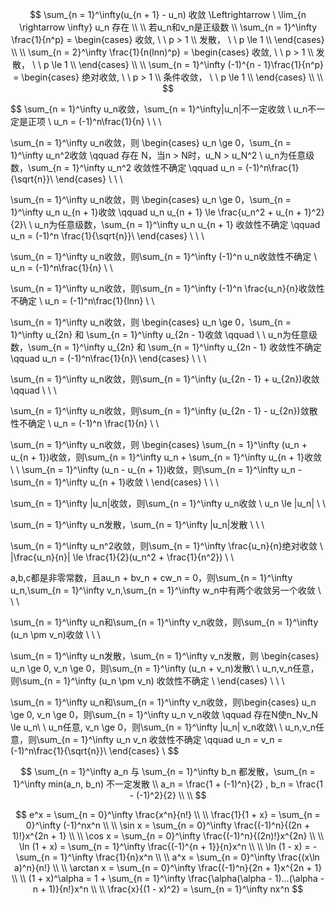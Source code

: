 $$
\sum_{n = 1}^\infty(u_{n + 1} - u_n) 收敛 \Leftrightarrow \ \lim_{n \rightarrow \infty} u_n 存在 \\
\\
若u_n和v_n是正级数 \\
\sum_{n = 1}^\infty \frac{1}{n^p} = 
\begin{cases}
收敛, \ \ p > 1 \\
发散， \ \ p \le 1 \\
\end{cases} \\
\\
\sum_{n = 2}^\infty \frac{1}{n(lnn)^p} = 
\begin{cases}
收敛, \ \ p > 1 \\
发散， \ \ p \le 1 \\
\end{cases} \\
\\
\sum_{n = 1}^\infty (-1)^{n - 1}\frac{1}{n^p} = 
\begin{cases}
绝对收敛, \ \ p > 1 \\
条件收敛， \ \ p \le 1 \\
\end{cases} \\
\\
$$






$$
\sum_{n = 1}^\infty u_n收敛，\sum_{n = 1}^\infty|u_n|不一定收敛 \\
u_n不一定是正项 \\
u_n = (-1)^n\frac{1}{n} \\
\\ \\

\sum_{n = 1}^\infty u_n收敛，则 \begin{cases}
u_n \ge 0，\sum_{n = 1}^\infty u_n^2收敛  \qquad 存在 N，当n > N时，u_N > u_N^2 \\
u_n为任意级数，\sum_{n = 1}^\infty u_n^2 收敛性不确定 \qquad u_n = (-1)^n\frac{1}{\sqrt{n}}\\
\end{cases} \\
\\ \\

\sum_{n = 1}^\infty u_n收敛，则 \begin{cases}
u_n \ge 0，\sum_{n = 1}^\infty u_n u_{n + 1}收敛 \qquad u_n u_{n + 1} \le \frac{u_n^2 + u_{n + 1}^2}{2}\\
\\
u_n为任意级数，\sum_{n = 1}^\infty u_n u_{n + 1} 收敛性不确定 \qquad u_n = (-1)^n \frac{1}{\sqrt{n}}\\
\end{cases} \\
\\ \\

\sum_{n = 1}^\infty u_n收敛，则\sum_{n = 1}^\infty (-1)^n u_n收敛性不确定 \\
u_n = (-1)^n\frac{1}{n}
\\ \\

\sum_{n = 1}^\infty u_n收敛，则\sum_{n = 1}^\infty (-1)^n \frac{u_n}{n}收敛性不确定 \\
u_n = (-1)^n\frac{1}{lnn}
\\ \\

\sum_{n = 1}^\infty u_n收敛，则 \begin{cases}
u_n \ge 0，\sum_{n = 1}^\infty u_{2n} 和 \sum_{n = 1}^\infty u_{2n - 1}收敛 \qquad \\
\\
u_n为任意级数，\sum_{n = 1}^\infty u_{2n} 和 \sum_{n = 1}^\infty u_{2n - 1} 收敛性不确定 \qquad u_n = (-1)^n\frac{1}{n}\\
\end{cases} \\
\\ \\

\sum_{n = 1}^\infty u_n收敛，则\sum_{n = 1}^\infty (u_{2n - 1} + u_{2n})收敛 \qquad \\
\\ \\

\sum_{n = 1}^\infty u_n收敛，则\sum_{n = 1}^\infty (u_{2n - 1} - u_{2n})敛散性不确定 \\
u_n = (-1)^n \frac{1}{n}
\\ \\

\sum_{n = 1}^\infty u_n收敛，则 \begin{cases}
\sum_{n = 1}^\infty (u_n + u_{n + 1})收敛，则\sum_{n = 1}^\infty u_n + \sum_{n = 1}^\infty u_{n + 1}收敛 \\
\\
\sum_{n = 1}^\infty (u_n - u_{n + 1})收敛，则\sum_{n = 1}^\infty u_n - \sum_{n = 1}^\infty u_{n + 1}收敛 \\
\end{cases} \\
\\ \\

\sum_{n = 1}^\infty |u_n|收敛，则\sum_{n = 1}^\infty u_n收敛 \\
u_n \le |u_n|
\\ \\

\sum_{n = 1}^\infty u_n发散，\sum_{n = 1}^\infty |u_n|发散 \\
\\ \\

\sum_{n = 1}^\infty u_n^2收敛，则\sum_{n = 1}^\infty \frac{u_n}{n}绝对收敛 \\
|\frac{u_n}{n}| \le \frac{1}{2}(u_n^2 + \frac{1}{n^2})
\\ \\

a,b,c都是非零常数，且au_n + bv_n + cw_n = 0，则\sum_{n = 1}^\infty u_n,\sum_{n = 1}^\infty v_n,\sum_{n = 1}^\infty w_n中有两个收敛另一个收敛 \\
\\ \\

\sum_{n = 1}^\infty u_n和\sum_{n = 1}^\infty v_n收敛，则\sum_{n = 1}^\infty (u_n \pm v_n)收敛 \\
\\ \\

\sum_{n = 1}^\infty u_n发散，\sum_{n = 1}^\infty v_n发散，则 \begin{cases}
u_n \ge 0, v_n \ge 0，则\sum_{n = 1}^\infty (u_n + v_n)发散\\
\\
u_n,v_n任意，则\sum_{n = 1}^\infty (u_n \pm v_n) 收敛性不确定 \\
\end{cases} \\
\\ \\

\sum_{n = 1}^\infty u_n和\sum_{n = 1}^\infty v_n收敛，则\begin{cases}
u_n \ge 0, v_n \ge 0，则\sum_{n = 1}^\infty u_n v_n收敛 \qquad 存在N使n_Nv_N \le u_n\\
\\
u_n任意, v_n \ge 0，则\sum_{n = 1}^\infty |u_n| v_n收敛\\
\\
u_n,v_n任意，则\sum_{n = 1}^\infty u_n v_n 收敛性不确定 \qquad u_n = v_n = (-1)^n\frac{1}{\sqrt{n}}\\
\end{cases} \\
$$



$$
\sum_{n = 1}^\infty a_n 与 \sum_{n = 1}^\infty b_n 都发散，\sum_{n = 1}^\infty min(a_n, b_n) 不一定发散 \\
a_n = \frac{1 + (-1)^n}{2} , b_n = \frac{1 - (-1)^2}{2} \\
\\
$$



$$
e^x = \sum_{n = 0}^\infty \frac{x^n}{n!} \\ \\
\frac{1}{1 + x} = \sum_{n = 0}^\infty (-1)^nx^n \\ \\
\sin x = \sum_{n = 0}^\infty \frac{(-1)^n}{(2n + 1)!}x^{2n + 1} \\ \\
\cos x = \sum_{n = 0}^\infty \frac{(-1)^n}{(2n)!}x^{2n} \\ \\
\ln (1 + x) = \sum_{n = 1}^\infty \frac{(-1)^{n + 1}}{n}x^n \\ \\
\ln (1 - x) = -\sum_{n = 1}^\infty \frac{1}{n}x^n \\ \\
a^x = \sum_{n = 0}^\infty \frac{(x\ln a)^n}{n!} \\ \\
\arctan x = \sum_{n = 0}^\infty \frac{(-1)^n}{2n + 1}x^{2n + 1} \\ \\
(1 + x)^\alpha = 1 + \sum_{n = 1}^\infty \frac{\alpha(\alpha - 1)...(\alpha - n + 1)}{n!}x^n \\ \\
\frac{x}{(1 - x)^2} = \sum_{n = 1}^\infty nx^n
$$
